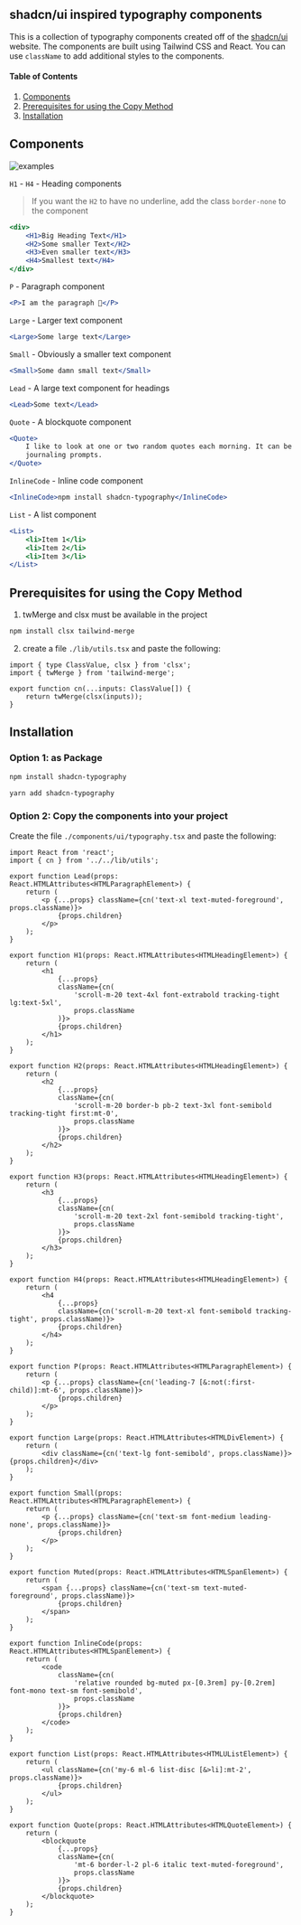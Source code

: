 ## shadcn/ui inspired typography components

This is a collection of typography components created off of the [shadcn/ui](https://ui.shadcn.com/docs/components/typography) website. The components are built using Tailwind CSS and React. You can use `className` to add additional styles to the components.

#### Table of Contents

1. [Components](#components)
2. [Prerequisites for using the Copy Method](#prerequisites-for-using-the-copy-method)
3. [Installation](#installation)

## Components

![examples](image.png)

`H1` - `H4` - Heading components

> If you want the `H2` to have no underline, add the class `border-none` to the component

```jsx
<div>
	<H1>Big Heading Text</H1>
	<H2>Some smaller Text</H2>
	<H3>Even smaller text</H3>
	<H4>Smallest text</H4>
</div>
```

`P` - Paragraph component

```jsx
<P>I am the paragraph 🦭</P>
```

`Large` - Larger text component

```jsx
<Large>Some large text</Large>
```

`Small` - Obviously a smaller text component

```jsx
<Small>Some damn small text</Small>
```

`Lead` - A large text component for headings

```jsx
<Lead>Some text</Lead>
```

`Quote` - A blockquote component

```jsx
<Quote>
	I like to look at one or two random quotes each morning. It can be a good exercise for
	journaling prompts.
</Quote>
```

`InlineCode` - Inline code component

```jsx
<InlineCode>npm install shadcn-typography</InlineCode>
```

`List` - A list component

```jsx
<List>
	<li>Item 1</li>
	<li>Item 2</li>
	<li>Item 3</li>
</List>
```

## Prerequisites for using the Copy Method

1. twMerge and clsx must be available in the project

```bash
npm install clsx tailwind-merge
```

2. create a file `./lib/utils.tsx` and paste the following:

```tsx
import { type ClassValue, clsx } from 'clsx';
import { twMerge } from 'tailwind-merge';

export function cn(...inputs: ClassValue[]) {
	return twMerge(clsx(inputs));
}
```

## Installation

### Option 1: as Package

```bash
npm install shadcn-typography
```

```bash
yarn add shadcn-typography
```

### Option 2: Copy the components into your project

Create the file `./components/ui/typography.tsx` and paste the following:

```tsx
import React from 'react';
import { cn } from '../../lib/utils';

export function Lead(props: React.HTMLAttributes<HTMLParagraphElement>) {
	return (
		<p {...props} className={cn('text-xl text-muted-foreground', props.className)}>
			{props.children}
		</p>
	);
}

export function H1(props: React.HTMLAttributes<HTMLHeadingElement>) {
	return (
		<h1
			{...props}
			className={cn(
				'scroll-m-20 text-4xl font-extrabold tracking-tight lg:text-5xl',
				props.className
			)}>
			{props.children}
		</h1>
	);
}

export function H2(props: React.HTMLAttributes<HTMLHeadingElement>) {
	return (
		<h2
			{...props}
			className={cn(
				'scroll-m-20 border-b pb-2 text-3xl font-semibold tracking-tight first:mt-0',
				props.className
			)}>
			{props.children}
		</h2>
	);
}

export function H3(props: React.HTMLAttributes<HTMLHeadingElement>) {
	return (
		<h3
			{...props}
			className={cn(
				'scroll-m-20 text-2xl font-semibold tracking-tight',
				props.className
			)}>
			{props.children}
		</h3>
	);
}

export function H4(props: React.HTMLAttributes<HTMLHeadingElement>) {
	return (
		<h4
			{...props}
			className={cn('scroll-m-20 text-xl font-semibold tracking-tight', props.className)}>
			{props.children}
		</h4>
	);
}

export function P(props: React.HTMLAttributes<HTMLParagraphElement>) {
	return (
		<p {...props} className={cn('leading-7 [&:not(:first-child)]:mt-6', props.className)}>
			{props.children}
		</p>
	);
}

export function Large(props: React.HTMLAttributes<HTMLDivElement>) {
	return (
		<div className={cn('text-lg font-semibold', props.className)}>{props.children}</div>
	);
}

export function Small(props: React.HTMLAttributes<HTMLParagraphElement>) {
	return (
		<p {...props} className={cn('text-sm font-medium leading-none', props.className)}>
			{props.children}
		</p>
	);
}

export function Muted(props: React.HTMLAttributes<HTMLSpanElement>) {
	return (
		<span {...props} className={cn('text-sm text-muted-foreground', props.className)}>
			{props.children}
		</span>
	);
}

export function InlineCode(props: React.HTMLAttributes<HTMLSpanElement>) {
	return (
		<code
			className={cn(
				'relative rounded bg-muted px-[0.3rem] py-[0.2rem] font-mono text-sm font-semibold',
				props.className
			)}>
			{props.children}
		</code>
	);
}

export function List(props: React.HTMLAttributes<HTMLUListElement>) {
	return (
		<ul className={cn('my-6 ml-6 list-disc [&>li]:mt-2', props.className)}>
			{props.children}
		</ul>
	);
}

export function Quote(props: React.HTMLAttributes<HTMLQuoteElement>) {
	return (
		<blockquote
			{...props}
			className={cn(
				'mt-6 border-l-2 pl-6 italic text-muted-foreground',
				props.className
			)}>
			{props.children}
		</blockquote>
	);
}
```
